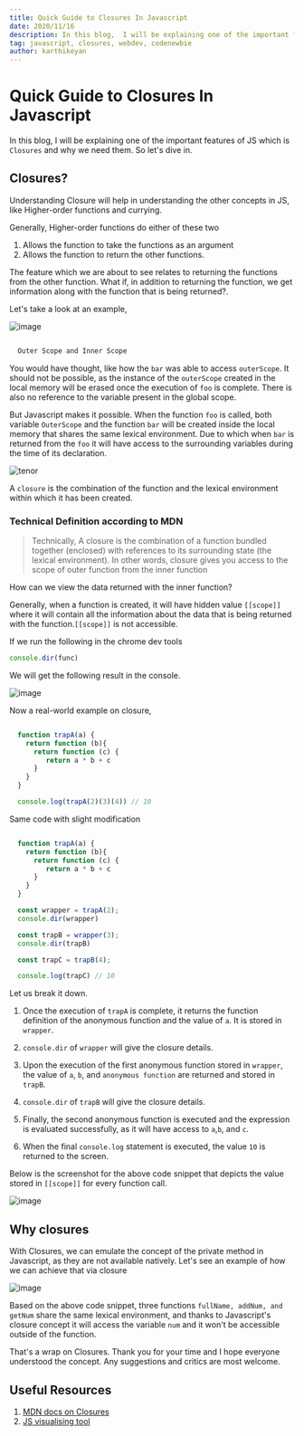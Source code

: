 ```yaml
---
title: Quick Guide to Closures In Javascript
date: 2020/11/16
description: In this blog,  I will be explaining one of the important features of JS which is Closures and why we...
tag: javascript, closures, webdev, codenewbie
author: karthikeyan
---
```

# Quick Guide to Closures In Javascript

In this blog,  I will be explaining one of the important features of JS which is `Closures` and why we need them. So let's dive in. 

## Closures?

Understanding Closure will help in understanding the other concepts in JS, like Higher-order functions and currying.

Generally, Higher-order functions do either of these two

1. Allows the function to take the functions as an argument 
2. Allows the function to return the other functions.

The feature which we are about to see relates to returning the functions from the other function. What if, in addition to returning the function, we get information along with the function that is being returned?.

Let's take a look at an example, 

![image](https://user-images.githubusercontent.com/23126394/99179479-35df0600-2744-11eb-816f-c478399a246b.png)


```javascript

  Outer Scope and Inner Scope

```

You would have thought, like how the `bar` was able to access `outerScope`. It should not be possible, as the instance of the `outerScope` created in the local memory will be erased once the execution of `foo` is complete. There is also no reference to the variable present in the global scope.

But Javascript makes it possible. When the function `foo` is called, both variable `OuterScope` and the function `bar` will be created inside the local memory that shares the same lexical environment. Due to which when `bar` is returned from the `foo` it will have access to the surrounding variables during the time of its declaration. 

![tenor](https://user-images.githubusercontent.com/23126394/99179766-a4bd5e80-2746-11eb-8870-b1366ed3ace3.gif)

A `closure` is the combination of the function and the lexical environment within which it has been created.

### Technical Definition according to MDN 

>Technically, A closure is the combination of a function bundled together (enclosed) with references to its surrounding state (the lexical environment).
>In other words, closure gives you access to the scope of outer function from the inner function

How can we view the data returned with the inner function?

Generally, when a function is created, it will have hidden value `[[scope]]` where it will contain all the information about the data that is being returned with the function.`[[scope]]` is not accessible.  

If we run the following in the chrome dev tools 

```javascript
console.dir(func)
```
We will get the following result in the console.
 
![image](https://user-images.githubusercontent.com/23126394/99179948-1ba72700-2748-11eb-9afe-fe06d77ac077.png)

Now a real-world example on closure, 

```javascript

  function trapA(a) {
    return function (b){
      return function (c) {
         return a * b + c
      }
    }
  }

  console.log(trapA(2)(3)(4)) // 10

```
Same code with slight modification

```javascript

  function trapA(a) {
    return function (b){
      return function (c) {
         return a * b + c
      }
    }
  }

  const wrapper = trapA(2);
  console.dir(wrapper)

  const trapB = wrapper(3);
  console.dir(trapB)

  const trapC = trapB(4);

  console.log(trapC) // 10 

```
Let us break it down. 

1. Once the execution of `trapA` is complete, it returns the function definition of the anonymous function and the value of `a`. It is stored in `wrapper`.

2. `console.dir` of `wrapper` will give the closure details.

3. Upon the execution of the first anonymous function stored in `wrapper`,  the value of `a`, `b`, and `anonymous function` are returned and stored in `trapB`.

4. `console.dir` of `trapB` will give the closure details.

5. Finally, the second anonymous function is executed and the expression is evaluated successfully, as it will have access to `a`,`b`, and `c`.

6. When the final `console.log` statement is executed, the value `10` is returned to the screen.

 Below is the screenshot for the above code snippet that depicts the value stored in `[[scope]]` for every function call.

![image](https://user-images.githubusercontent.com/23126394/99264696-d0277280-2846-11eb-944e-73b1d3748597.png)

## Why closures

With Closures, we can emulate the concept of the private method in Javascript, as they are not available natively. Let's see an example of how we can achieve that via closure

![image](https://dev-to-uploads.s3.amazonaws.com/i/2ffrd3smpus64kuincid.png)

Based on the above code snippet, three functions `fullName, addNum, and getNum` share the same lexical environment, and thanks to Javascript's closure concept it will access the variable `num` and it won't be accessible outside of the function. 

That's a wrap on Closures. Thank you for your time and I hope everyone understood the concept. Any suggestions and critics are most welcome. 

## Useful Resources

1. [MDN docs on Closures](https://developer.mozilla.org/en-US/docs/Web/JavaScript/Closures)
2. [JS visualising tool](https://ui.dev/javascript-visualizer/)